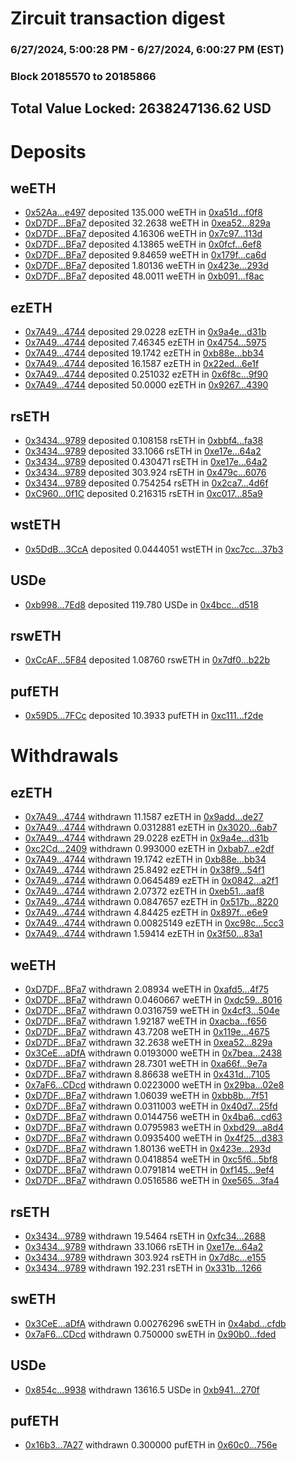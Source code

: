 # Zircuit transaction digest
### 6/27/2024, 5:00:28 PM - 6/27/2024, 6:00:27 PM (EST)
### Block 20185570 to 20185866

## Total Value Locked: 2638247136.62 USD

# Deposits
## weETH
- [0x52Aa...e497](https://etherscan.io/address/0x52Aa899454998Be5b000Ad077a46Bbe360F4e497) deposited 135.000 weETH in [0xa51d...f0f8](https://etherscan.io/tx/0x52Aa899454998Be5b000Ad077a46Bbe360F4e497)
- [0xD7DF...BFa7](https://etherscan.io/address/0xD7DF7E085214743530afF339aFC420c7c720BFa7) deposited 32.2638 weETH in [0xea52...829a](https://etherscan.io/tx/0xD7DF7E085214743530afF339aFC420c7c720BFa7)
- [0xD7DF...BFa7](https://etherscan.io/address/0xD7DF7E085214743530afF339aFC420c7c720BFa7) deposited 4.16306 weETH in [0x7c97...113d](https://etherscan.io/tx/0xD7DF7E085214743530afF339aFC420c7c720BFa7)
- [0xD7DF...BFa7](https://etherscan.io/address/0xD7DF7E085214743530afF339aFC420c7c720BFa7) deposited 4.13865 weETH in [0x0fcf...6ef8](https://etherscan.io/tx/0xD7DF7E085214743530afF339aFC420c7c720BFa7)
- [0xD7DF...BFa7](https://etherscan.io/address/0xD7DF7E085214743530afF339aFC420c7c720BFa7) deposited 9.84659 weETH in [0x179f...ca6d](https://etherscan.io/tx/0xD7DF7E085214743530afF339aFC420c7c720BFa7)
- [0xD7DF...BFa7](https://etherscan.io/address/0xD7DF7E085214743530afF339aFC420c7c720BFa7) deposited 1.80136 weETH in [0x423e...293d](https://etherscan.io/tx/0xD7DF7E085214743530afF339aFC420c7c720BFa7)
- [0xD7DF...BFa7](https://etherscan.io/address/0xD7DF7E085214743530afF339aFC420c7c720BFa7) deposited 48.0011 weETH in [0xb091...f8ac](https://etherscan.io/tx/0xD7DF7E085214743530afF339aFC420c7c720BFa7)
## ezETH
- [0x7A49...4744](https://etherscan.io/address/0x7A493Be5c2ce014cD049Bf178a1ac0Db1B434744) deposited 29.0228 ezETH in [0x9a4e...d31b](https://etherscan.io/tx/0x7A493Be5c2ce014cD049Bf178a1ac0Db1B434744)
- [0x7A49...4744](https://etherscan.io/address/0x7A493Be5c2ce014cD049Bf178a1ac0Db1B434744) deposited 7.46345 ezETH in [0x4754...5975](https://etherscan.io/tx/0x7A493Be5c2ce014cD049Bf178a1ac0Db1B434744)
- [0x7A49...4744](https://etherscan.io/address/0x7A493Be5c2ce014cD049Bf178a1ac0Db1B434744) deposited 19.1742 ezETH in [0xb88e...bb34](https://etherscan.io/tx/0x7A493Be5c2ce014cD049Bf178a1ac0Db1B434744)
- [0x7A49...4744](https://etherscan.io/address/0x7A493Be5c2ce014cD049Bf178a1ac0Db1B434744) deposited 16.1587 ezETH in [0x22ed...6e1f](https://etherscan.io/tx/0x7A493Be5c2ce014cD049Bf178a1ac0Db1B434744)
- [0x7A49...4744](https://etherscan.io/address/0x7A493Be5c2ce014cD049Bf178a1ac0Db1B434744) deposited 0.251032 ezETH in [0x6f8c...9f90](https://etherscan.io/tx/0x7A493Be5c2ce014cD049Bf178a1ac0Db1B434744)
- [0x7A49...4744](https://etherscan.io/address/0x7A493Be5c2ce014cD049Bf178a1ac0Db1B434744) deposited 50.0000 ezETH in [0x9267...4390](https://etherscan.io/tx/0x7A493Be5c2ce014cD049Bf178a1ac0Db1B434744)
## rsETH
- [0x3434...9789](https://etherscan.io/address/0x34349c5569e7B846c3558961552D2202760A9789) deposited 0.108158 rsETH in [0xbbf4...fa38](https://etherscan.io/tx/0x34349c5569e7B846c3558961552D2202760A9789)
- [0x3434...9789](https://etherscan.io/address/0x34349c5569e7B846c3558961552D2202760A9789) deposited 33.1066 rsETH in [0xe17e...64a2](https://etherscan.io/tx/0x34349c5569e7B846c3558961552D2202760A9789)
- [0x3434...9789](https://etherscan.io/address/0x34349c5569e7B846c3558961552D2202760A9789) deposited 0.430471 rsETH in [0xe17e...64a2](https://etherscan.io/tx/0x34349c5569e7B846c3558961552D2202760A9789)
- [0x3434...9789](https://etherscan.io/address/0x34349c5569e7B846c3558961552D2202760A9789) deposited 303.924 rsETH in [0x479c...6076](https://etherscan.io/tx/0x34349c5569e7B846c3558961552D2202760A9789)
- [0x3434...9789](https://etherscan.io/address/0x34349c5569e7B846c3558961552D2202760A9789) deposited 0.754254 rsETH in [0x2ca7...4d6f](https://etherscan.io/tx/0x34349c5569e7B846c3558961552D2202760A9789)
- [0xC960...0f1C](https://etherscan.io/address/0xC9609e00c37D95CFA6128aa1270d016e976f0f1C) deposited 0.216315 rsETH in [0xc017...85a9](https://etherscan.io/tx/0xC9609e00c37D95CFA6128aa1270d016e976f0f1C)
## wstETH
- [0x5DdB...3CcA](https://etherscan.io/address/0x5DdB11D9BE4128A111b39687f66df77643a33CcA) deposited 0.0444051 wstETH in [0xc7cc...37b3](https://etherscan.io/tx/0x5DdB11D9BE4128A111b39687f66df77643a33CcA)
## USDe
- [0xb998...7Ed8](https://etherscan.io/address/0xb9985B8202dcC725535954742F43B69B7d717Ed8) deposited 119.780 USDe in [0x4bcc...d518](https://etherscan.io/tx/0xb9985B8202dcC725535954742F43B69B7d717Ed8)
## rswETH
- [0xCcAF...5F84](https://etherscan.io/address/0xCcAF8b4F1975d67eA40A9Af9C87426b769695F84) deposited 1.08760 rswETH in [0x7df0...b22b](https://etherscan.io/tx/0xCcAF8b4F1975d67eA40A9Af9C87426b769695F84)
## pufETH
- [0x59D5...7FCc](https://etherscan.io/address/0x59D54911b1BD7198799E11DD66bDF9d215117FCc) deposited 10.3933 pufETH in [0xc111...f2de](https://etherscan.io/tx/0x59D54911b1BD7198799E11DD66bDF9d215117FCc)
# Withdrawals
## ezETH
- [0x7A49...4744](https://etherscan.io/address/0x7A493Be5c2ce014cD049Bf178a1ac0Db1B434744) withdrawn 11.1587 ezETH in [0x9add...de27](https://etherscan.io/tx/0x7A493Be5c2ce014cD049Bf178a1ac0Db1B434744)
- [0x7A49...4744](https://etherscan.io/address/0x7A493Be5c2ce014cD049Bf178a1ac0Db1B434744) withdrawn 0.0312881 ezETH in [0x3020...6ab7](https://etherscan.io/tx/0x7A493Be5c2ce014cD049Bf178a1ac0Db1B434744)
- [0x7A49...4744](https://etherscan.io/address/0x7A493Be5c2ce014cD049Bf178a1ac0Db1B434744) withdrawn 29.0228 ezETH in [0x9a4e...d31b](https://etherscan.io/tx/0x7A493Be5c2ce014cD049Bf178a1ac0Db1B434744)
- [0xc2Cd...2409](https://etherscan.io/address/0xc2Cd198D1eA050D23d47F90c9293D63Ed5182409) withdrawn 0.993000 ezETH in [0xbab7...e2df](https://etherscan.io/tx/0xc2Cd198D1eA050D23d47F90c9293D63Ed5182409)
- [0x7A49...4744](https://etherscan.io/address/0x7A493Be5c2ce014cD049Bf178a1ac0Db1B434744) withdrawn 19.1742 ezETH in [0xb88e...bb34](https://etherscan.io/tx/0x7A493Be5c2ce014cD049Bf178a1ac0Db1B434744)
- [0x7A49...4744](https://etherscan.io/address/0x7A493Be5c2ce014cD049Bf178a1ac0Db1B434744) withdrawn 25.8492 ezETH in [0x38f9...54f1](https://etherscan.io/tx/0x7A493Be5c2ce014cD049Bf178a1ac0Db1B434744)
- [0x7A49...4744](https://etherscan.io/address/0x7A493Be5c2ce014cD049Bf178a1ac0Db1B434744) withdrawn 0.0645489 ezETH in [0x0842...a2f1](https://etherscan.io/tx/0x7A493Be5c2ce014cD049Bf178a1ac0Db1B434744)
- [0x7A49...4744](https://etherscan.io/address/0x7A493Be5c2ce014cD049Bf178a1ac0Db1B434744) withdrawn 2.07372 ezETH in [0xeb51...aaf8](https://etherscan.io/tx/0x7A493Be5c2ce014cD049Bf178a1ac0Db1B434744)
- [0x7A49...4744](https://etherscan.io/address/0x7A493Be5c2ce014cD049Bf178a1ac0Db1B434744) withdrawn 0.0847657 ezETH in [0x517b...8220](https://etherscan.io/tx/0x7A493Be5c2ce014cD049Bf178a1ac0Db1B434744)
- [0x7A49...4744](https://etherscan.io/address/0x7A493Be5c2ce014cD049Bf178a1ac0Db1B434744) withdrawn 4.84425 ezETH in [0x897f...e6e9](https://etherscan.io/tx/0x7A493Be5c2ce014cD049Bf178a1ac0Db1B434744)
- [0x7A49...4744](https://etherscan.io/address/0x7A493Be5c2ce014cD049Bf178a1ac0Db1B434744) withdrawn 0.00825149 ezETH in [0xc98c...5cc3](https://etherscan.io/tx/0x7A493Be5c2ce014cD049Bf178a1ac0Db1B434744)
- [0x7A49...4744](https://etherscan.io/address/0x7A493Be5c2ce014cD049Bf178a1ac0Db1B434744) withdrawn 1.59414 ezETH in [0x3f50...83a1](https://etherscan.io/tx/0x7A493Be5c2ce014cD049Bf178a1ac0Db1B434744)
## weETH
- [0xD7DF...BFa7](https://etherscan.io/address/0xD7DF7E085214743530afF339aFC420c7c720BFa7) withdrawn 2.08934 weETH in [0xafd5...4f75](https://etherscan.io/tx/0xD7DF7E085214743530afF339aFC420c7c720BFa7)
- [0xD7DF...BFa7](https://etherscan.io/address/0xD7DF7E085214743530afF339aFC420c7c720BFa7) withdrawn 0.0460667 weETH in [0xdc59...8016](https://etherscan.io/tx/0xD7DF7E085214743530afF339aFC420c7c720BFa7)
- [0xD7DF...BFa7](https://etherscan.io/address/0xD7DF7E085214743530afF339aFC420c7c720BFa7) withdrawn 0.0316759 weETH in [0x4cf3...504e](https://etherscan.io/tx/0xD7DF7E085214743530afF339aFC420c7c720BFa7)
- [0xD7DF...BFa7](https://etherscan.io/address/0xD7DF7E085214743530afF339aFC420c7c720BFa7) withdrawn 1.92187 weETH in [0xacba...f656](https://etherscan.io/tx/0xD7DF7E085214743530afF339aFC420c7c720BFa7)
- [0xD7DF...BFa7](https://etherscan.io/address/0xD7DF7E085214743530afF339aFC420c7c720BFa7) withdrawn 43.7208 weETH in [0x119e...4675](https://etherscan.io/tx/0xD7DF7E085214743530afF339aFC420c7c720BFa7)
- [0xD7DF...BFa7](https://etherscan.io/address/0xD7DF7E085214743530afF339aFC420c7c720BFa7) withdrawn 32.2638 weETH in [0xea52...829a](https://etherscan.io/tx/0xD7DF7E085214743530afF339aFC420c7c720BFa7)
- [0x3CeE...aDfA](https://etherscan.io/address/0x3CeEC57A1f2Be530C970F5dbD675D23d0Ff3aDfA) withdrawn 0.0193000 weETH in [0x7bea...2438](https://etherscan.io/tx/0x3CeEC57A1f2Be530C970F5dbD675D23d0Ff3aDfA)
- [0xD7DF...BFa7](https://etherscan.io/address/0xD7DF7E085214743530afF339aFC420c7c720BFa7) withdrawn 28.7301 weETH in [0xa66f...9e7a](https://etherscan.io/tx/0xD7DF7E085214743530afF339aFC420c7c720BFa7)
- [0xD7DF...BFa7](https://etherscan.io/address/0xD7DF7E085214743530afF339aFC420c7c720BFa7) withdrawn 8.86638 weETH in [0x431d...7105](https://etherscan.io/tx/0xD7DF7E085214743530afF339aFC420c7c720BFa7)
- [0x7aF6...CDcd](https://etherscan.io/address/0x7aF6cCc1B9C7E17021DE50F812AA4120d42eCDcd) withdrawn 0.0223000 weETH in [0x29ba...02e8](https://etherscan.io/tx/0x7aF6cCc1B9C7E17021DE50F812AA4120d42eCDcd)
- [0xD7DF...BFa7](https://etherscan.io/address/0xD7DF7E085214743530afF339aFC420c7c720BFa7) withdrawn 1.06039 weETH in [0xbb8b...7f51](https://etherscan.io/tx/0xD7DF7E085214743530afF339aFC420c7c720BFa7)
- [0xD7DF...BFa7](https://etherscan.io/address/0xD7DF7E085214743530afF339aFC420c7c720BFa7) withdrawn 0.0311003 weETH in [0x40d7...25fd](https://etherscan.io/tx/0xD7DF7E085214743530afF339aFC420c7c720BFa7)
- [0xD7DF...BFa7](https://etherscan.io/address/0xD7DF7E085214743530afF339aFC420c7c720BFa7) withdrawn 0.0144756 weETH in [0x4ba6...cd63](https://etherscan.io/tx/0xD7DF7E085214743530afF339aFC420c7c720BFa7)
- [0xD7DF...BFa7](https://etherscan.io/address/0xD7DF7E085214743530afF339aFC420c7c720BFa7) withdrawn 0.0795983 weETH in [0xbd29...a8d4](https://etherscan.io/tx/0xD7DF7E085214743530afF339aFC420c7c720BFa7)
- [0xD7DF...BFa7](https://etherscan.io/address/0xD7DF7E085214743530afF339aFC420c7c720BFa7) withdrawn 0.0935400 weETH in [0x4f25...d383](https://etherscan.io/tx/0xD7DF7E085214743530afF339aFC420c7c720BFa7)
- [0xD7DF...BFa7](https://etherscan.io/address/0xD7DF7E085214743530afF339aFC420c7c720BFa7) withdrawn 1.80136 weETH in [0x423e...293d](https://etherscan.io/tx/0xD7DF7E085214743530afF339aFC420c7c720BFa7)
- [0xD7DF...BFa7](https://etherscan.io/address/0xD7DF7E085214743530afF339aFC420c7c720BFa7) withdrawn 0.0418854 weETH in [0xc5f6...5bf8](https://etherscan.io/tx/0xD7DF7E085214743530afF339aFC420c7c720BFa7)
- [0xD7DF...BFa7](https://etherscan.io/address/0xD7DF7E085214743530afF339aFC420c7c720BFa7) withdrawn 0.0791814 weETH in [0xf145...9ef4](https://etherscan.io/tx/0xD7DF7E085214743530afF339aFC420c7c720BFa7)
- [0xD7DF...BFa7](https://etherscan.io/address/0xD7DF7E085214743530afF339aFC420c7c720BFa7) withdrawn 0.0516586 weETH in [0xe565...3fa4](https://etherscan.io/tx/0xD7DF7E085214743530afF339aFC420c7c720BFa7)
## rsETH
- [0x3434...9789](https://etherscan.io/address/0x34349c5569e7B846c3558961552D2202760A9789) withdrawn 19.5464 rsETH in [0xfc34...2688](https://etherscan.io/tx/0x34349c5569e7B846c3558961552D2202760A9789)
- [0x3434...9789](https://etherscan.io/address/0x34349c5569e7B846c3558961552D2202760A9789) withdrawn 33.1066 rsETH in [0xe17e...64a2](https://etherscan.io/tx/0x34349c5569e7B846c3558961552D2202760A9789)
- [0x3434...9789](https://etherscan.io/address/0x34349c5569e7B846c3558961552D2202760A9789) withdrawn 303.924 rsETH in [0x7d8c...e155](https://etherscan.io/tx/0x34349c5569e7B846c3558961552D2202760A9789)
- [0x3434...9789](https://etherscan.io/address/0x34349c5569e7B846c3558961552D2202760A9789) withdrawn 192.231 rsETH in [0x331b...1266](https://etherscan.io/tx/0x34349c5569e7B846c3558961552D2202760A9789)
## swETH
- [0x3CeE...aDfA](https://etherscan.io/address/0x3CeEC57A1f2Be530C970F5dbD675D23d0Ff3aDfA) withdrawn 0.00276296 swETH in [0x4abd...cfdb](https://etherscan.io/tx/0x3CeEC57A1f2Be530C970F5dbD675D23d0Ff3aDfA)
- [0x7aF6...CDcd](https://etherscan.io/address/0x7aF6cCc1B9C7E17021DE50F812AA4120d42eCDcd) withdrawn 0.750000 swETH in [0x90b0...fded](https://etherscan.io/tx/0x7aF6cCc1B9C7E17021DE50F812AA4120d42eCDcd)
## USDe
- [0x854c...9938](https://etherscan.io/address/0x854ce16536CC41A0593A754F88a3eAf14EEe9938) withdrawn 13616.5 USDe in [0xb941...270f](https://etherscan.io/tx/0x854ce16536CC41A0593A754F88a3eAf14EEe9938)
## pufETH
- [0x16b3...7A27](https://etherscan.io/address/0x16b351E397a438eD065f8a67E59e56C1f99d7A27) withdrawn 0.300000 pufETH in [0x60c0...756e](https://etherscan.io/tx/0x16b351E397a438eD065f8a67E59e56C1f99d7A27)
